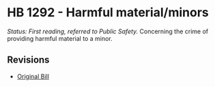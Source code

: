 # HB 1292 - Harmful material/minors
*Status: First reading, referred to Public Safety.*
Concerning the crime of providing harmful material to a minor.

## Revisions
* [Original Bill](1/)